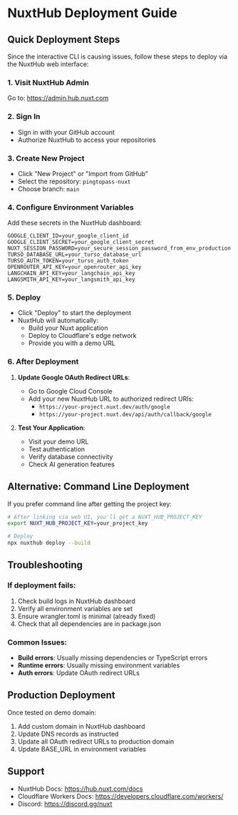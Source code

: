 # NuxtHub Deployment Guide

## Quick Deployment Steps

Since the interactive CLI is causing issues, follow these steps to deploy via the NuxtHub web interface:

### 1. Visit NuxtHub Admin
Go to: https://admin.hub.nuxt.com

### 2. Sign In
- Sign in with your GitHub account
- Authorize NuxtHub to access your repositories

### 3. Create New Project
- Click "New Project" or "Import from GitHub"
- Select the repository: `pingtopass-nuxt`
- Choose branch: `main`

### 4. Configure Environment Variables
Add these secrets in the NuxtHub dashboard:

```
GOOGLE_CLIENT_ID=your_google_client_id
GOOGLE_CLIENT_SECRET=your_google_client_secret
NUXT_SESSION_PASSWORD=your_secure_session_password_from_env_production
TURSO_DATABASE_URL=your_turso_database_url
TURSO_AUTH_TOKEN=your_turso_auth_token
OPENROUTER_API_KEY=your_openrouter_api_key
LANGCHAIN_API_KEY=your_langchain_api_key
LANGSMITH_API_KEY=your_langsmith_api_key
```

### 5. Deploy
- Click "Deploy" to start the deployment
- NuxtHub will automatically:
  - Build your Nuxt application
  - Deploy to Cloudflare's edge network
  - Provide you with a demo URL

### 6. After Deployment
1. **Update Google OAuth Redirect URLs**:
   - Go to Google Cloud Console
   - Add your new NuxtHub URL to authorized redirect URIs:
     - `https://your-project.nuxt.dev/auth/google`
     - `https://your-project.nuxt.dev/api/auth/callback/google`

2. **Test Your Application**:
   - Visit your demo URL
   - Test authentication
   - Verify database connectivity
   - Check AI generation features

## Alternative: Command Line Deployment

If you prefer command line after getting the project key:

```bash
# After linking via web UI, you'll get a NUXT_HUB_PROJECT_KEY
export NUXT_HUB_PROJECT_KEY=your_project_key

# Deploy
npx nuxthub deploy --build
```

## Troubleshooting

### If deployment fails:
1. Check build logs in NuxtHub dashboard
2. Verify all environment variables are set
3. Ensure wrangler.toml is minimal (already fixed)
4. Check that all dependencies are in package.json

### Common Issues:
- **Build errors**: Usually missing dependencies or TypeScript errors
- **Runtime errors**: Usually missing environment variables
- **Auth errors**: Update OAuth redirect URLs

## Production Deployment

Once tested on demo domain:
1. Add custom domain in NuxtHub dashboard
2. Update DNS records as instructed
3. Update all OAuth redirect URLs to production domain
4. Update BASE_URL in environment variables

## Support

- NuxtHub Docs: https://hub.nuxt.com/docs
- Cloudflare Workers Docs: https://developers.cloudflare.com/workers/
- Discord: https://discord.gg/nuxt